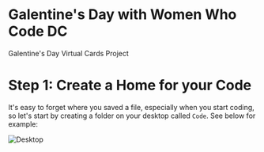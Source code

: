 # Galentine's Day with Women Who Code DC
Galentine's Day Virtual Cards Project

# Step 1: Create a Home for your Code
It's easy to forget where you saved a file, especially when you start coding, so let's start by creating a folder on your desktop called `Code`. See below for example:

![Desktop](https://share.getcloudapp.com/eDux2b1P)
